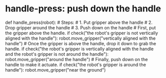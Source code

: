 # handle-press: push down the handle
def handle_press(robot):
    # Steps:
    #  1. Put gripper above the handle
    #  2. Drop gripper around the handle
    #  3. Push down on the handle
    # First, put the gripper above the handle.
    if check("the robot's gripper is not vertically aligned with the handle"):
        robot.move_gripper("vertically aligned with the handle")
    # Once the gripper is above the handle, drop it down to grab the handle.
    if check("the robot's gripper is vertically aligned with the handle and the robot's gripper is not around the handle"):
        robot.move_gripper("around the handle")
    # Finally, push down on the handle to make it actuate.
    if check("the robot's gripper is around the handle"):
        robot.move_gripper("near the ground")